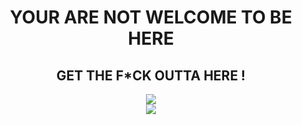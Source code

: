 <div align="center">
  <h1>YOUR ARE NOT WELCOME TO BE HERE</h1>
  <h2>GET THE F*CK OUTTA HERE !</h2>
  <img src="https://skillicons.dev/icons?i=php,ruby,bash,python,cpp"/>
  <br />
  <img src="https://skillicons.dev/icons?i=git,vim,linux,qt"/>
</div>
